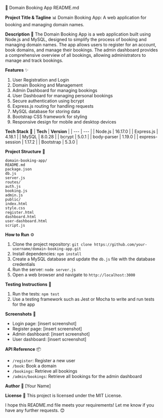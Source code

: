 🚀 Domain Booking App README.md

**Project Title & Tagline** 📊
Domain Booking App: A web application for booking and managing domain names.

**Description** 📖
The Domain Booking App is a web application built using Node.js and MySQL, designed to simplify the process of booking and managing domain names. The app allows users to register for an account, book domains, and manage their bookings. The admin dashboard provides a comprehensive overview of all bookings, allowing administrators to manage and track bookings.

**Features** ✨
1. User Registration and Login
2. Domain Booking and Management
3. Admin Dashboard for managing bookings
4. User Dashboard for managing personal bookings
5. Secure authentication using bcrypt
6. Express.js routing for handling requests
7. MySQL database for storing data
8. Bootstrap CSS framework for styling
9. Responsive design for mobile and desktop devices

**Tech Stack** 🧰
| **Tech** | **Version** |
| --- | --- |
| Node.js | 16.17.0 |
| Express.js | 4.18.1 |
| MySQL | 8.0.28 |
| bcrypt | 5.0.1 |
| body-parser | 1.19.0 |
| express-session | 1.17.2 |
| Bootstrap | 5.3.0 |

**Project Structure** 📁
```
domain-booking-app/
README.md
package.json
db.js
server.js
routes/
auth.js
booking.js
admin.js
public/
index.html
style.css
register.html
dashboard.html
user-dashboard.html
script.js
```
**How to Run** ⚙️
1. Clone the project repository: `git clone https://github.com/your-username/domain-booking-app.git`
2. Install dependencies: `npm install`
3. Create a MySQL database and update the `db.js` file with the database credentials
4. Run the server: `node server.js`
5. Open a web browser and navigate to `http://localhost:3000`

**Testing Instructions** 🧪
1. Run the tests: `npm test`
2. Use a testing framework such as Jest or Mocha to write and run tests for the app

**Screenshots** 📸
* Login page: [insert screenshot]
* Register page: [insert screenshot]
* Admin dashboard: [insert screenshot]
* User dashboard: [insert screenshot]

**API Reference** 📦
* `/register`: Register a new user
* `/book`: Book a domain
* `/bookings`: Retrieve all bookings
* `/admin/bookings`: Retrieve all bookings for the admin dashboard

**Author** 👤
[Your Name]

**License** 📝
This project is licensed under the MIT License.

I hope this README.md file meets your requirements! Let me know if you have any further requests. 😊
